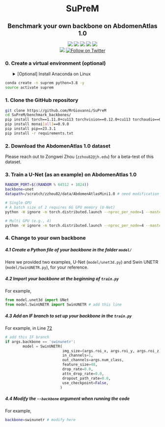 <h1 align="center">SuPreM</h1>
<h3 align="center" style="font-size: 20px; margin-bottom: 4px">Benchmark your own backbone on AbdomenAtlas 1.0</h3>
<p align="center">
    <a href='https://www.zongweiz.com/dataset'><img src='https://img.shields.io/badge/Project-Page-Green'></a> 
    <a href='https://www.cs.jhu.edu/~alanlab/Pubs23/li2023suprem.pdf'><img src='https://img.shields.io/badge/Paper-PDF-purple'></a> 
    <a href='document/promotion_slides.pdf'><img src='https://img.shields.io/badge/Slides-PDF-orange'></a> 
    <a href='document/dom_wse_poster.pdf'><img src='https://img.shields.io/badge/Poster-PDF-blue'></a> 
    <a href='https://www.cs.jhu.edu/news/ai-and-radiologists-unite-to-map-the-abdomen/'><img src='https://img.shields.io/badge/WSE-News-yellow'></a>
    <br/>
    <a href="https://github.com/MrGiovanni/SuPreM"><img src="https://img.shields.io/github/stars/MrGiovanni/SuPreM?style=social" /></a>
    <a href="https://twitter.com/bodymaps317"><img src="https://img.shields.io/twitter/follow/BodyMaps" alt="Follow on Twitter" /></a>
</p>

### 0. Create a virtual environment (optional)

<details>
<summary style="margin-left: 25px;">[Optional] Install Anaconda on Linux</summary>
<div style="margin-left: 25px;">
    
```bash
wget https://repo.anaconda.com/archive/Anaconda3-2024.06-1-Linux-x86_64.sh
bash Anaconda3-2024.06-1-Linux-x86_64.sh -b -p ./anaconda3
./anaconda3/bin/conda init
source ~/.bashrc
```
</div>
</details>

```bash
conda create -n suprem python=3.8 -y
source activate suprem
```

### 1. Clone the GitHub repository

```bash
git clone https://github.com/MrGiovanni/SuPreM
cd SuPreM/benchmark_backbones/
pip install torch==1.11.0+cu113 torchvision==0.12.0+cu113 torchaudio==0.11.0 --extra-index-url https://download.pytorch.org/whl/cu113
pip install monai[all]==0.9.0
pip install pip==23.3.1
pip install -r requirements.txt
```

### 2. Download the AbdomenAtlas 1.0 dataset

Please reach out to Zongwei Zhou (`zzhou82@jh.edu`) for a beta-test of this dataset.

### 3. Train a U-Net (as an example) on AbdomenAtlas 1.0

```bash
RANDOM_PORT=$((RANDOM % 64512 + 1024))
backbone=unet
datapath=/scratch/zzhou82/data/AbdomenAtlasMini1.0 # need modification

# Single GPU
# A batch size of 2 requires 6G GPU memory (U-Net)
python -W ignore -m torch.distributed.launch --nproc_per_node=1 --master_port=$RANDOM_PORT train.py --dist  --data_root_path $datapath --num_workers 12 --log_name AbdomenAtlas1.0.$backbone --backbone $backbone --lr 1e-4 --warmup_epoch 20 --batch_size 2 --max_epoch 800 --cache_dataset

# Multi GPU (e.g., 4)
python -W ignore -m torch.distributed.launch --nproc_per_node=4 --master_port=$RANDOM_PORT train.py --dist  --data_root_path $datapath --num_workers 12 --log_name AbdomenAtlas1.0.$backbone --backbone $backbone --lr 1e-4 --warmup_epoch 20 --batch_size 2 --max_epoch 800 --cache_dataset
```

### 4. Change to your own backbone

##### 4.1 Create a Python file of your backbone in the folder `model/`

Here we provided two examples, U-Net (`model/unet3d.py`) and Swin UNETR (`model/SwinUNETR.py`), for your reference.

##### 4.2 Import your backbone at the beginning of `train.py`

For example,
```python
from model.unet3d import UNet
from model.SwinUNETR import SwinUNETR # add this line
```

##### 4.3 Add an IF branch to set up your backbone in the `train.py`

For example, in Line [72](https://github.com/MrGiovanni/SuPreM/blob/fef9725c86d39caed2d79bcca0a69683c847b00f/benchmark_backbones/train.py#L72)
```python
# add this IF branch
if args.backbone == 'swinunetr':
        model = SwinUNETR(
                          img_size=(args.roi_x, args.roi_y, args.roi_z),
                          in_channels=1,
                          out_channels=args.num_class,
                          feature_size=48,
                          drop_rate=0.0,
                          attn_drop_rate=0.0,
                          dropout_path_rate=0.0,
                          use_checkpoint=False,
                         )
```

##### 4.4 Modify the `--backbone` argument when running the code

For example,
```bash
backbone=swinunetr # modify here
```
